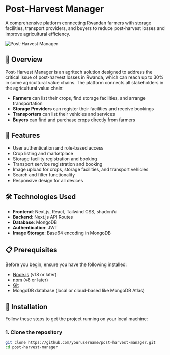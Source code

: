 # Post-Harvest Manager

A comprehensive platform connecting Rwandan farmers with storage facilities, transport providers, and buyers to reduce post-harvest losses and improve agricultural efficiency.

![Post-Harvest Manager](https://github.com/yourusername/post-harvest-manager/raw/main/public/screenshot.png)

## 🌱 Overview

Post-Harvest Manager is an agritech solution designed to address the critical issue of post-harvest losses in Rwanda, which can reach up to 30% in some agricultural value chains. The platform connects all stakeholders in the agricultural value chain:

- **Farmers** can list their crops, find storage facilities, and arrange transportation
- **Storage Providers** can register their facilities and receive bookings
- **Transporters** can list their vehicles and services
- **Buyers** can find and purchase crops directly from farmers

## 🚀 Features

- User authentication and role-based access
- Crop listing and marketplace
- Storage facility registration and booking
- Transport service registration and booking
- Image upload for crops, storage facilities, and transport vehicles
- Search and filter functionality
- Responsive design for all devices

## 🛠️ Technologies Used

- **Frontend**: Next.js, React, Tailwind CSS, shadcn/ui
- **Backend**: Next.js API Routes
- **Database**: MongoDB
- **Authentication**: JWT
- **Image Storage**: Base64 encoding in MongoDB

## 📋 Prerequisites

Before you begin, ensure you have the following installed:

- [Node.js](https://nodejs.org/) (v18 or later)
- [npm](https://www.npmjs.com/) (v8 or later)
- [Git](https://git-scm.com/)
- MongoDB database (local or cloud-based like MongoDB Atlas)

## 🔧 Installation

Follow these steps to get the project running on your local machine:

### 1. Clone the repository

```bash
git clone https://github.com/yourusername/post-harvest-manager.git
cd post-harvest-manager
